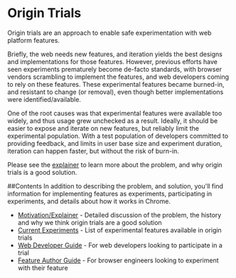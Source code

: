 # Origin Trials
Origin trials are an approach to enable safe experimentation with web platform features.

Briefly, the web needs new features, and iteration yields the best designs and implementations for those features. However, previous efforts have seen experiments prematurely become de-facto standards, with browser vendors scrambling to implement the features, and web developers coming to rely on these features. These experimental features became burned-in, and resistant to change (or removal), even though better implementations were identified/available.

One of the root causes was that experimental features were available too widely, and thus usage grew unchecked as a result. Ideally, it should be easier to expose and iterate on new features, but reliably limit the experimental population. With a test population of developers committed to providing feedback, and limits in user base size and experiment duration, iteration can happen faster, but without the risk of burn-in.

Please see the [explainer](explainer.md) to learn more about the problem, and why origin trials is a good solution.

##Contents
In addition to describing the problem, and solution, you'll find information for implementing features as experiments, participating in experiments, and details about how it works in Chrome.

* [Motivation/Explainer](explainer.md) - Detailed discussion of the problem, the history and why we think origin trials are a good solution 
* [Current Experiments](available-trials.md) - List of experimental features available in origin trials
* [Web Developer Guide](developer-guide.md) - For web developers looking to participate in a trial
* [Feature Author Guide](ship-as-trial.md) - For browser engineers looking to experiment with their feature
